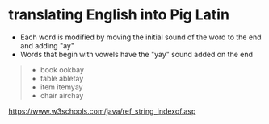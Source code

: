  # translating English into Pig Latin
 
- Each word is modified by moving the initial sound of the word to the end and adding "ay"
- Words that begin with vowels have the "yay" sound added on the end

> - book ookbay 
> - table abletay 
> - item itemyay 
> - chair airchay

https://www.w3schools.com/java/ref_string_indexof.asp
